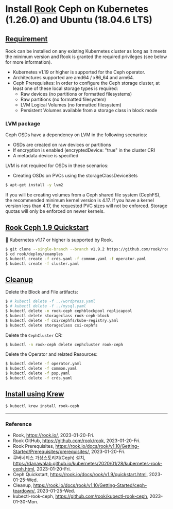 # Install [Rook](https://rook.io/) Ceph on Kubernetes (1.26.0) and Ubuntu (18.04.6 LTS)

## [Requirement](https://rook.io/docs/rook/v1.10/Getting-Started/Prerequisites/prerequisites/)

Rook can be installed on any existing Kubernetes cluster as long as it meets the minimum version and Rook is granted the required privileges (see below for more information).

- Kubernetes v1.19 or higher is supported for the Ceph operator.
- Architectures supported are amd64 / x86_64 and arm64.
- Ceph Prerequisites: In order to configure the Ceph storage cluster, at least one of these local storage types is required:
  - Raw devices (no partitions or formatted filesystems)
  - Raw partitions (no formatted filesystem)
  - LVM Logical Volumes (no formatted filesystem)
  - Persistent Volumes available from a storage class in block mode

### LVM package

Ceph OSDs have a dependency on LVM in the following scenarios:
- OSDs are created on raw devices or partitions
- If encryption is enabled (encryptedDevice: "true" in the cluster CR)
- A metadata device is specified

LVM is not required for OSDs in these scenarios:
- Creating OSDs on PVCs using the storageClassDeviceSets

```bash
$ apt-get install -y lvm2
```

If you will be creating volumes from a Ceph shared file system (CephFS), the recommended minimum kernel version is 4.17. If you have a kernel version less than 4.17, the requested PVC sizes will not be enforced. Storage quotas will only be enforced on newer kernels.

## [Rook Ceph 1.9 Quickstart](https://rook.io/docs/rook/v1.9/quickstart.html)

:key: Kubernetes v1.17 or higher is supported by Rook.

```Bash
$ git clone --single-branch --branch v1.9.2 https://github.com/rook/rook.git
$ cd rook/deploy/examples
$ kubectl create -f crds.yaml -f common.yaml -f operator.yaml
$ kubectl create -f cluster.yaml
```

## [Cleanup](https://rook.io/docs/rook/v1.10/Getting-Started/ceph-teardown/)

Delete the Block and File artifacts:

```Bash
$ # kubectl delete -f ../wordpress.yaml
$ # kubectl delete -f ../mysql.yaml
$ kubectl delete -n rook-ceph cephblockpool replicapool
$ kubectl delete storageclass rook-ceph-block
$ kubectl delete -f csi/cephfs/kube-registry.yaml
$ kubectl delete storageclass csi-cephfs
```

Delete the `CephCluster` CR:

```Bash
$ kubectl -n rook-ceph delete cephcluster rook-ceph
```

Delete the Operator and related Resources:

```Bash
$ kubectl delete -f operator.yaml
$ kubectl delete -f common.yaml
$ kubectl delete -f psp.yaml
$ kubectl delete -f crds.yaml
```

## [Install using Krew](https://github.com/rook/kubectl-rook-ceph)

```Bash
$ kubectl krew install rook-ceph
```

---

### Reference
- Rook, https://rook.io/, 2023-01-20-Fri.
- Rook GitHub, https://github.com/rook/rook, 2023-01-20-Fri.
- Rook Prerequisites, https://rook.io/docs/rook/v1.10/Getting-Started/Prerequisites/prerequisites/, 2023-01-20-Fri.
- 쿠버네티스 가상스토리지(Ceph) 설치, https://danawalab.github.io/kubernetes/2020/01/28/kubernetes-rook-ceph.html, 2023-01-20-Fri.
- Ceph Quickstart, https://rook.io/docs/rook/v1.9/quickstart.html, 2023-01-25-Wed.
- Cleanup, https://rook.io/docs/rook/v1.10/Getting-Started/ceph-teardown/, 2023-01-25-Wed.
- kubectl-rook-ceph, https://github.com/rook/kubectl-rook-ceph, 2023-01-30-Mon.
